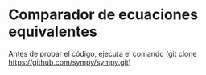 ﻿# Comparador de ecuaciones equivalentes

Antes de probar el código, ejecuta el comando (git clone https://github.com/sympy/sympy.git)
